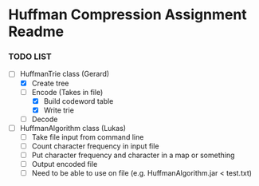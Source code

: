 # Huffman Compression Assignment Readme
### TODO LIST
- [ ] HuffmanTrie class (Gerard)
    - [x] Create tree
    - [ ] Encode (Takes in file)
        - [x] Build codeword table
        - [x] Write trie
    - [ ] Decode
- [ ] HuffmanAlgorithm class (Lukas)
    - [ ] Take file input from command line
    - [ ] Count character frequency in input file
    - [ ] Put character frequency and character in a map or something
    - [ ] Output encoded file
    - [ ] Need to be able to use on file (e.g. HuffmanAlgorithm.jar < test.txt)